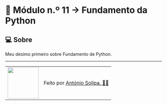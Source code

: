 # 🚀 Módulo n.º 11 -> Fundamento da Python

## 💻 Sobre

Meu desimo primeiro sobre Fundamento de Python.

---

<table>
  <tr>
    <td>
      <img src="https://github.com/asolipa0.png" width="100px" />
    </td>
    <td>
      Feito por <a href="https://github.com/asolipa0">António Solipa. 🙋‍♂️</a>
    </td>
  </tr>
</table>